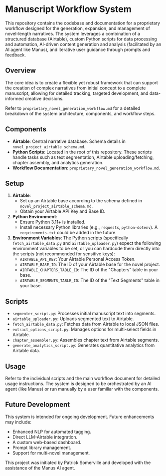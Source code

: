 # Manuscript Workflow System

This repository contains the codebase and documentation for a proprietary workflow designed for the generation, expansion, and management of novel-length narratives. The system leverages a combination of a structured database (Airtable), custom Python scripts for data processing and automation, AI-driven content generation and analysis (facilitated by an AI agent like Manus), and iterative user guidance through prompts and feedback.

## Overview

The core idea is to create a flexible yet robust framework that can support the creation of complex narratives from initial concept to a complete manuscript, allowing for detailed tracking, targeted development, and data-informed creative decisions.

Refer to `proprietary_novel_generation_workflow.md` for a detailed breakdown of the system architecture, components, and workflow steps.

## Components

*   **Airtable**: Central narrative database. Schema details in `novel_project_airtable_schema.md`.
*   **Python Scripts**: Located in the root of this repository. These scripts handle tasks such as text segmentation, Airtable uploading/fetching, chapter assembly, and analytics generation.
*   **Workflow Documentation**: `proprietary_novel_generation_workflow.md`.

## Setup

1.  **Airtable**: 
    *   Set up an Airtable base according to the schema defined in `novel_project_airtable_schema.md`.
    *   Obtain your Airtable API Key and Base ID.
2.  **Python Environment**: 
    *   Ensure Python 3.11+ is installed.
    *   Install necessary Python libraries (e.g., `requests`, `python-dotenv`). A `requirements.txt` could be added in the future.
3.  **Environment Variables**: The Python scripts (specifically `fetch_airtable_data.py` and `airtable_uploader.py`) expect the following environment variables to be set, or you can hardcode them directly into the scripts (not recommended for sensitive keys):
    *   `AIRTABLE_API_KEY`: Your Airtable Personal Access Token.
    *   `AIRTABLE_BASE_ID`: The ID of your Airtable base for the novel project.
    *   `AIRTABLE_CHAPTERS_TABLE_ID`: The ID of the "Chapters" table in your base.
    *   `AIRTABLE_SEGMENTS_TABLE_ID`: The ID of the "Text Segments" table in your base.

## Scripts

*   `segmenter_script.py`: Processes initial manuscript text into segments.
*   `airtable_uploader.py`: Uploads segmented text to Airtable.
*   `fetch_airtable_data.py`: Fetches data from Airtable to local JSON files.
*   `extract_options_script.py`: Manages options for multi-select fields in Airtable.
*   `chapter_assembler.py`: Assembles chapter text from Airtable segments.
*   `generate_analytics_script.py`: Generates quantitative analytics from Airtable data.

## Usage

Refer to the individual scripts and the main workflow document for detailed usage instructions. The system is designed to be orchestrated by an AI agent (like Manus) or run manually by a user familiar with the components.

## Future Development

This system is intended for ongoing development. Future enhancements may include:

*   Enhanced NLP for automated tagging.
*   Direct LLM-Airtable integration.
*   A custom web-based dashboard.
*   Prompt library management.
*   Support for multi-novel management.

This project was initiated by Patrick Somerville and developed with the assistance of the Manus AI agent.

